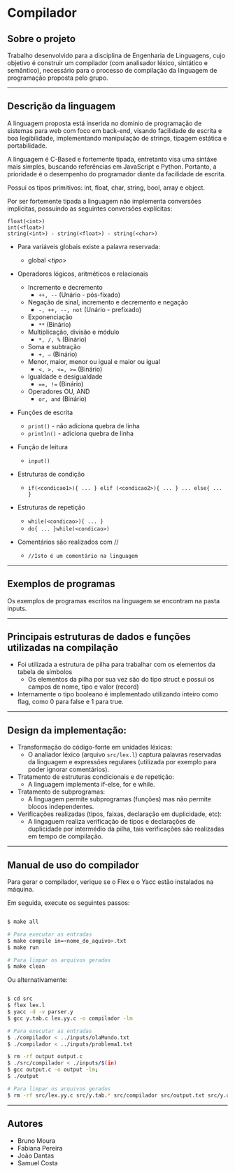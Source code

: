 # Compilador

## Sobre o projeto

Trabalho desenvolvido para a disciplina de Engenharia de Linguagens, cujo objetivo é construir um compilador (com analisador léxico, sintático e semântico), necessário para o processo de compilação da linguagem de programação proposta pelo grupo.

---
## Descrição da linguagem

A linguagem proposta está inserida no domínio de programação de sistemas para web com foco em back-end, visando facilidade de escrita e boa legibilidade, implementando manipulação de strings, tipagem estática e portabilidade.

A linguagem é C-Based e fortemente tipada, entretanto visa uma sintáxe mais simples, buscando referências em JavaScript e Python. Portanto, a prioridade é o desempenho do programador diante da facilidade de escrita.

Possui os tipos primitivos: int, float, char, string, bool, array e object.

Por ser fortemente tipada a linguagem não implementa conversões implicitas, possuindo as seguintes conversões explícitas:
```
float(<int>)
int(<float>)
string(<int>) - string(<float>) - string(<char>)
```

- Para variáveis globais existe a palavra reservada:
    - global <_tipo_> 
- Operadores lógicos, aritméticos e relacionais
    - Incremento e decremento
        - `++, --` (Unário - pós-fixado)
    - Negação de sinal, incremento e decremento e negação
        - `-, ++, --, not` (Unário - prefixado)
    - Exponenciação
        - `**` (Binário)
    - Multiplicação, divisão e módulo
        - `*, /, %` (Binário)
    - Soma e subtração
        - `+, –` (Binário)
    - Menor, maior, menor ou igual e maior ou igual
        - `<, >, <=, >=` (Binário)
    - Igualdade e desigualdade
        - `==, !=`  (Binário)
    - Operadores OU, AND
        - `or, and` (Binário)

- Funções de escrita
    - `print()` - não adiciona quebra de linha
    - `println()` - adiciona quebra de linha
- Função de leitura
    - `input()`
- Estruturas de condição
    - `if(<condicao1>){ ... } elif (<condicao2>){ ... } ... else{ ... } `
- Estruturas de repetição
    - `while(<condicao>){ ... }`
    - `do{ ... }while(<condicao>)`
- Comentários são realizados com //
    - `//Isto é um comentário na linguagem`
---

## Exemplos de programas
Os exemplos de programas escritos na linguagem se encontram na pasta inputs.

---
## Principais estruturas de dados e funções utilizadas na compilação
- Foi utilizada a estrutura de pilha para trabalhar com os elementos da tabela de símbolos
    - Os elementos da pilha por sua vez são do tipo struct e possui os campos de nome, tipo e valor (record)
- Internamente o tipo booleano é implementado utilizando inteiro como flag, como 0 para false e 1 para true.    
---

## Design da implementação:
- Transformação do código-fonte em unidades léxicas:
    - O analiador léxico (arquivo `src/lex.l`) captura palavras reservadas da linguagem e expressões regulares (utilizada por exemplo para poder ignorar comentários).
- Tratamento de estruturas condicionais e de repetição:
    - A linguagem implementa if-else, for e while.
- Tratamento de subprogramas:
    - A linguagem permite subprogramas (funções) mas não permite blocos independentes. 
- Verificações realizadas (tipos, faixas, declaração em duplicidade, etc):
    - A lingaguem realiza verificação de tipos e declarações de duplicidade por intermédio da pilha, tais verificações são realizadas em tempo de compilação.
---

## Manual de uso do compilador

Para gerar o compilador, verique se o Flex e o Yacc estão instalados na máquina.

Em seguida, execute os seguintes passos:

```bash

$ make all

# Para executar as entradas
$ make compile in=<nome_do_aquivo>.txt
$ make run

# Para limpar os arquivos gerados
$ make clean
```

Ou alternativamente:

```bash

$ cd src
$ flex lex.l
$ yacc -d -v parser.y
$ gcc y.tab.c lex.yy.c -o compilador -lm

# Para executar as entradas
$ ./compilador < ../inputs/olaMundo.txt
$ ./compilador < ../inputs/problema1.txt

$ rm -rf output output.c
$ ./src/compilador < ./inputs/$(in)
$ gcc output.c -o output -lm; 
$ ./output

# Para limpar os arquivos gerados
$ rm -rf src/lex.yy.c src/y.tab.* src/compilador src/output.txt src/y.output
```

---

## Autores

- Bruno Moura
- Fabiana Pereira
- João Dantas
- Samuel Costa
